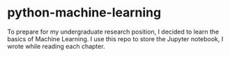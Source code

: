 # python-machine-learning
To prepare for my undergraduate research position, I decided to learn the basics of Machine Learning. I use this repo to store the Jupyter notebook, I wrote while reading each chapter.